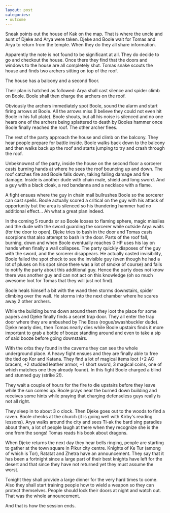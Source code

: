 ```yaml
---
layout: post
categories:
- outcome
---
```


Sneak points out the house of Kak on the map. That is where the uncle and aunt of Djeke and Arya were taken. Djeke and Boole wait for Tomas and Arya to return from the temple. When they do they all share information.

Apparently the note is not found to be significant at all. They do decide to go and checkout the house. Once there they find that the doors and windows to the house are all completely shut. Tomas snake scouts the house and finds two archers sitting on top of the roof.

The house has a balcony and a second floor.

Their plan is hatched as followed: Arya shall cast silence and spider climb on Boole. Boole shall then charge the archers on the roof.

Obviously the archers immediately spot Boole, sound the alarm and start firing arrows at Boole. All the arrows miss (I believe they could not even hit Boole in his full plate). Boole shouts, but all his noise is silenced and no one hears one of the archers being splattered to death by Booles hammer once Boole finally reached the roof. The other archer flees.

The rest of the party approach the house and climb on the balcony. They hear people prepare for battle inside. Boole walks back down to the balcony and then walks back up the roof and starts jumping to try and crash through the roof.

Unbeknownst of the party, inside the house on the second floor a sorcerer casts burning hands at where he sees the roof bouncing up and down. The roof catches fire and Boole falls down, taking falling damage and fire damage. Inside is another dude with chain male, shield and long sword. And a guy with a black cloak, a red bandanna and a necklace with a flame.

A fight ensues where the guy in chain mail bullrushes Boole so the sorcerer can cast spells. Boole actually scored a critical on the guy with his attack of opportunity but the area is silenced so his thundering hammer had no additional effect... Ah what a great plan indeed.

In the coming 5 rounds or so Boole looses to flaming sphere, magic missiles and the dude with the sword guarding the sorcerer while outside Arya waits (for the door to open), Djeke tries to bash in the door and Tomas casts scorpions that also attempt to bash in the door. Parts of the roof fall, burning, down and when Boole eventually reaches 0 HP uses his lay on hands when finally a wall collapses. The party quickly disposes of the guy with the sword, and the sorcerer disappears. He actually casted invisibility, Boole failed the spot check to see the invisible guy (even though he had a lot of pluses on his spot since there was a lot of smoke of course) and fails to notify the party about this additional guy. Hence the party does not know there was another guy and can not act on this knowledge (oh so much awesome loot for Tomas that they will just not find).

Boole heals himself a bit with the wand then storms downstairs, spider climbing over the wall. He storms into the next chamber where he scares away 2 other archers.

While the building burns down around them they loot the place for some papers and Djeke finally finds a secret trap door. They all enter the trap door where they are ambushed by The Boss (rogue/swashbuckler dude). Djeke nearly dies, then Tomas nearly dies while Boole upstairs finds it more important to grab a bottle of booze standing around and even to take a sip of said booze before going downstairs.

With the orbs they found in the caverns they can see the whole underground place. A heavy fight ensues and they are finally able to free the tied op Kor and Katana. They find a lot of magical items loot (+2 AC bracers, +2 studded leather armor, +1 short sword, 3 magical coins, one of which matches one they already found). In this fight Boole charged a blind and stunned guy (strike 2!).

They wait a couple of hours for the fire to die upstairs before they leave while the sun comes up. Boole prays near the burned down building and receives some hints while praying that charging defenseless guys really is not all right.

They sleep in to about 3 o clock. Then Djeke goes out to the woods to find a raven. Boole checks at the church (it is going well with Kirby's reading lessons). Arya walks around the city and sees Ti-ak the bard sing paradies about them, a lot of people laugh at there when they recognize she is the one from the songs! Tomas reads his book about dragons.

When Djeke returns the next day they hear bells ringing, people are starting to gather at the town square in Pikur city centre. Knights of Ke Tur (among of which is Tor), Ratatat and Zhetra have an announcement. They say that it has been a fortnight since a large part of their best knights have left for the desert and that since they have not returned yet they must assume the worst.

Tonight they shall provide a large dinner for the very hard times to come. Also they shall start training people how to wield a weapon so they can protect themselves. People should lock their doors at night and watch out. That was the whole announcement.

And that is how the session ends.
